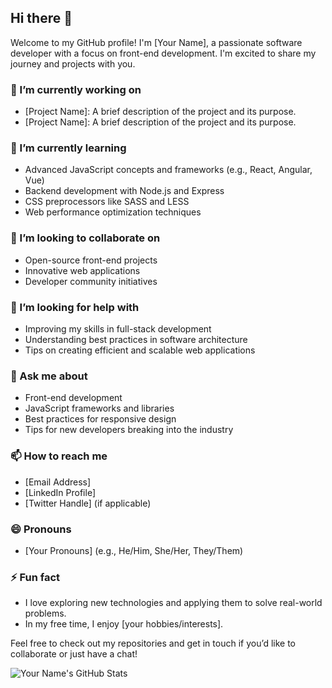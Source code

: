 ## Hi there 👋

Welcome to my GitHub profile! I'm [Your Name], a passionate software developer with a focus on front-end development. I'm excited to share my journey and projects with you.

<!--
**[your-github-username]/[your-github-username]** is a ✨ _special_ ✨ repository because its `README.md` (this file) appears on your GitHub profile.

Here are some ideas to get you started:
-->

### 🔭 I’m currently working on
- [Project Name]: A brief description of the project and its purpose.
- [Project Name]: A brief description of the project and its purpose.

### 🌱 I’m currently learning
- Advanced JavaScript concepts and frameworks (e.g., React, Angular, Vue)
- Backend development with Node.js and Express
- CSS preprocessors like SASS and LESS
- Web performance optimization techniques

### 👯 I’m looking to collaborate on
- Open-source front-end projects
- Innovative web applications
- Developer community initiatives

### 🤔 I’m looking for help with
- Improving my skills in full-stack development
- Understanding best practices in software architecture
- Tips on creating efficient and scalable web applications

### 💬 Ask me about
- Front-end development
- JavaScript frameworks and libraries
- Best practices for responsive design
- Tips for new developers breaking into the industry

### 📫 How to reach me
- [Email Address]
- [LinkedIn Profile]
- [Twitter Handle] (if applicable)

### 😄 Pronouns
- [Your Pronouns] (e.g., He/Him, She/Her, They/Them)

### ⚡ Fun fact
- I love exploring new technologies and applying them to solve real-world problems.
- In my free time, I enjoy [your hobbies/interests].

Feel free to check out my repositories and get in touch if you’d like to collaborate or just have a chat!

![Your Name's GitHub Stats](https://github-readme-stats.vercel.app/api?username=[your-github-username]&show_icons=true&theme=radical)
